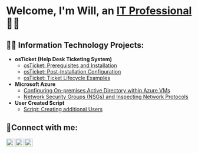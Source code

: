 <h1>Welcome, I'm Will, an <a href="https://linkedin.com/in/william-calle">IT Professional</a>👨‍💻</h1>

<h2>👨‍💻 Information Technology Projects:</h2>

- <b>osTicket (Help Desk Ticketing System)</b>
  - [osTicket: Prerequisites and Installation](https://github.com/CopaceticWill/osticket-prereqs)
  - [osTicket: Post-Installation Configuration](https://github.com/CopaceticWill/post-install-config)
  - [osTicket: Ticket Lifecycle Examples](https://github.com/CopaceticWill/ticket-lifecycle)
- <b>Microsoft Azure</b>
  - [Configuring On-premises Active Directory within Azure VMs](https://github.com/CopaceticWill/configure-ad)
  - [Network Security Groups (NSGs) and Inspecting Network Protocols](https://github.com/CopaceticWill/azure-network-protocols)
- <b>User Created Script</b>
  - [Script: Creating additional Users](https://github.com/CopaceticWill/Script)

<h2>🤳Connect with me:</h2>

[<img align="left" alt="Josh | Twitter" width="22px" src="https://cdn.jsdelivr.net/npm/simple-icons@v3/icons/twitter.svg" />][twitter]
[<img align="left" alt="Josh | LinkedIn" width="22px" src="https://cdn.jsdelivr.net/npm/simple-icons@v3/icons/linkedin.svg" />][linkedin]
[<img align="left" alt="Josh | Instagram" width="22px" src="https://cdn.jsdelivr.net/npm/simple-icons@v3/icons/instagram.svg" />][instagram]

[twitter]: https://twitter.com/copacetic_will
[instagram]: https://www.instagram.com/copacetic.will/
[linkedin]: https://www.linkedin.com/in/william-calle/
